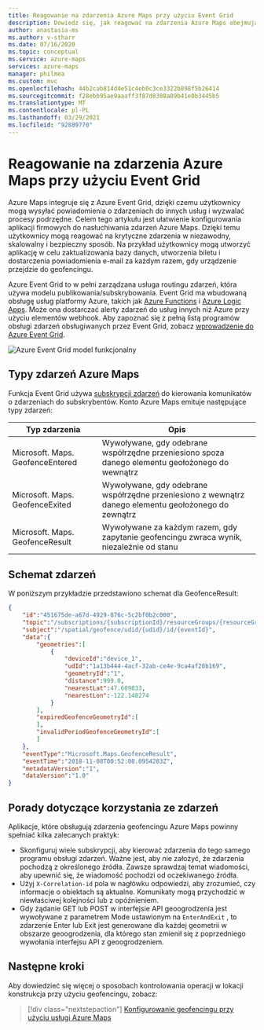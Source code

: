 ```yaml
---
title: Reagowanie na zdarzenia Azure Maps przy użyciu Event Grid
description: Dowiedz się, jak reagować na zdarzenia Azure Maps obejmujące geoogrodzenie. Zobacz, jak nasłuchiwać zdarzeń mapy i jak używać Event Grid do przekierowywania zdarzeń do programów obsługi zdarzeń.
author: anastasia-ms
ms.author: v-stharr
ms.date: 07/16/2020
ms.topic: conceptual
ms.service: azure-maps
services: azure-maps
manager: philmea
ms.custom: mvc
ms.openlocfilehash: 44b2cab814d4e51c4eb0c3ce3322b898f5b26414
ms.sourcegitcommit: f28ebb95ae9aaaff3f87d8388a09b41e0b3445b5
ms.translationtype: MT
ms.contentlocale: pl-PL
ms.lasthandoff: 03/29/2021
ms.locfileid: "92889770"
---
```

# <a name="react-to-azure-maps-events-by-using-event-grid"></a>Reagowanie na zdarzenia Azure Maps przy użyciu Event Grid

Azure Maps integruje się z Azure Event Grid, dzięki czemu użytkownicy mogą wysyłać powiadomienia o zdarzeniach do innych usług i wyzwalać procesy podrzędne. Celem tego artykułu jest ułatwienie konfigurowania aplikacji firmowych do nasłuchiwania zdarzeń Azure Maps. Dzięki temu użytkownicy mogą reagować na krytyczne zdarzenia w niezawodny, skalowalny i bezpieczny sposób. Na przykład użytkownicy mogą utworzyć aplikację w celu zaktualizowania bazy danych, utworzenia biletu i dostarczenia powiadomienia e-mail za każdym razem, gdy urządzenie przejdzie do geofencingu.

Azure Event Grid to w pełni zarządzana usługa routingu zdarzeń, która używa modelu publikowania/subskrybowania. Event Grid ma wbudowaną obsługę usług platformy Azure, takich jak [Azure Functions](../azure-functions/functions-overview.md) i [Azure Logic Apps](../azure-functions/functions-overview.md). Może ona dostarczać alerty zdarzeń do usług innych niż Azure przy użyciu elementów webhook. Aby zapoznać się z pełną listą programów obsługi zdarzeń obsługiwanych przez Event Grid, zobacz [wprowadzenie do Azure Event Grid](../event-grid/overview.md).


![Azure Event Grid model funkcjonalny](./media/azure-maps-event-grid-integration/azure-event-grid-functional-model.png)


## <a name="azure-maps-events-types"></a>Typy zdarzeń Azure Maps

Funkcja Event Grid używa [subskrypcji zdarzeń](../event-grid/concepts.md#event-subscriptions) do kierowania komunikatów o zdarzeniach do subskrybentów. Konto Azure Maps emituje następujące typy zdarzeń: 

| Typ zdarzenia | Opis |
| ---------- | ----------- |
| Microsoft. Maps. GeofenceEntered | Wywoływane, gdy odebrane współrzędne przeniesiono spoza danego elementu geołożonego do wewnątrz |
| Microsoft. Maps. GeofenceExited | Wywoływane, gdy odebrane współrzędne przeniesiono z wewnątrz danego elementu geołożonego do zewnątrz |
| Microsoft. Maps. GeofenceResult | Wywoływane za każdym razem, gdy zapytanie geofencingu zwraca wynik, niezależnie od stanu |

## <a name="event-schema"></a>Schemat zdarzeń

W poniższym przykładzie przedstawiono schemat dla GeofenceResult:

```JSON
{
    "id":"451675de-a67d-4929-876c-5c2bf0b2c000",
    "topic":"/subscriptions/{subscriptionId}/resourceGroups/{resourceGroup}/providers/Microsoft.Maps/accounts/{accountName}",
    "subject":"/spatial/geofence/udid/{udid}/id/{eventId}",
    "data":{
        "geometries":[
            {
                "deviceId":"device_1",
                "udId":"1a13b444-4acf-32ab-ce4e-9ca4af20b169",
                "geometryId":"1",
                "distance":999.0,
                "nearestLat":47.609833,
                "nearestLon":-122.148274
            }
        ],
        "expiredGeofenceGeometryId":[
        ],
        "invalidPeriodGeofenceGeometryId":[
        ]
    },
    "eventType":"Microsoft.Maps.GeofenceResult",
    "eventTime":"2018-11-08T00:52:08.0954283Z",
    "metadataVersion":"1",
    "dataVersion":"1.0"
}

```

## <a name="tips-for-consuming-events"></a>Porady dotyczące korzystania ze zdarzeń

Aplikacje, które obsługują zdarzenia geofencingu Azure Maps powinny spełniać kilka zalecanych praktyk:

* Skonfiguruj wiele subskrypcji, aby kierować zdarzenia do tego samego programu obsługi zdarzeń. Ważne jest, aby nie założyć, że zdarzenia pochodzą z określonego źródła. Zawsze sprawdzaj temat wiadomości, aby upewnić się, że wiadomość pochodzi od oczekiwanego źródła.
* Użyj `X-Correlation-id` pola w nagłówku odpowiedzi, aby zrozumieć, czy informacje o obiektach są aktualne. Komunikaty mogą przychodzić w niewłaściwej kolejności lub z opóźnieniem.
* Gdy żądanie GET lub POST w interfejsie API geoogrodzenia jest wywoływane z parametrem Mode ustawionym na `EnterAndExit` , to zdarzenie Enter lub Exit jest generowane dla każdej geometrii w obszarze geoogrodzenia, dla którego stan zmienił się z poprzedniego wywołania interfejsu API z geoogrodzeniem.

## <a name="next-steps"></a>Następne kroki

Aby dowiedzieć się więcej o sposobach kontrolowania operacji w lokacji konstrukcja przy użyciu geofencingu, zobacz:

> [!div class="nextstepaction"] 
> [Konfigurowanie geofencingu przy użyciu usługi Azure Maps](tutorial-geofence.md)
